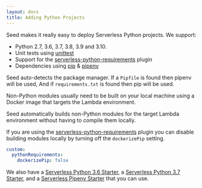 ```yaml
---
layout: docs
title: Adding Python Projects
---
```


Seed makes it really easy to deploy Serverless Python projects. We support:

- Python 2.7, 3.6, 3.7, 3.8, 3.9 and 3.10.
- Unit tests using [unittest](https://docs.python.org/2/library/unittest.html#module-unittest)
- Support for the [serverless-python-requirements](https://github.com/UnitedIncome/serverless-python-requirements) plugin
- Dependencies using [pip](https://pypi.org/project/pip/) & [pipenv](https://pipenv.readthedocs.io)

Seed auto-detects the package manager. If a `Pipfile` is found then pipenv will be used, And if `requirements.txt` is found then pip will be used.

Non-Python modules usually need to be built on your local machine using a Docker image that targets the Lambda environment.

Seed automatically builds non-Python modules for the target Lambda environment without having to compile them locally.

If you are using the [serverless-python-requirements](https://github.com/UnitedIncome/serverless-python-requirements) plugin you can disable building modules locally by turning off the `dockerizePip` setting.

``` yaml
custom:
  pythonRequirements:
    dockerizePip: false
```

We also have a [Serverless Python 3.6 Starter](https://github.com/AnomalyInnovations/serverless-python-starter), a [Serverless Python 3.7 Starter](https://github.com/seed-run/serverless-python3.7-starter), and a [Serverless Pipenv Starter](https://github.com/seed-run/serverless-pipenv-starter) that you can use.
